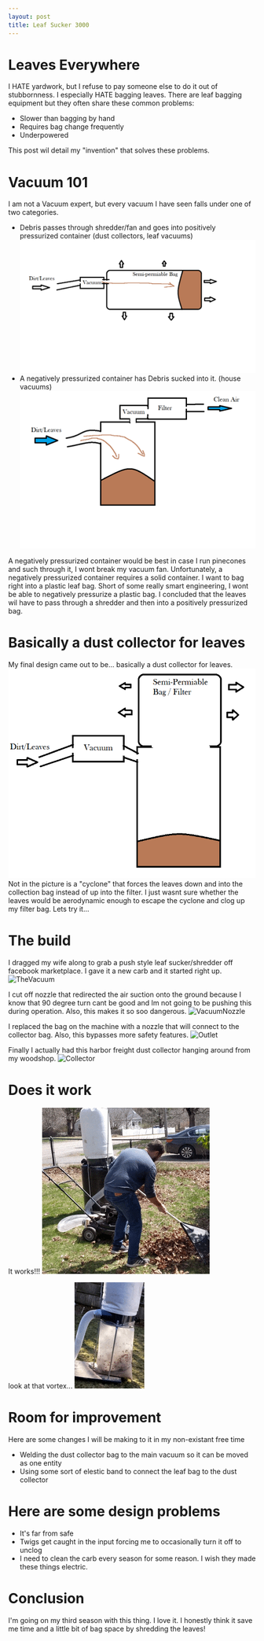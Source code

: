 ```yaml
---
layout: post
title: Leaf Sucker 3000
---
```


# Leaves Everywhere

I HATE yardwork, but I refuse to pay someone else to do it out of stubbornness.
I especially HATE bagging leaves. 
There are leaf bagging equipment but they often share these common problems:
- Slower than bagging by hand
- Requires bag change frequently
- Underpowered

This post wil detail my "invention" that solves these problems.

# Vacuum 101

I am not a Vacuum expert, but every vacuum I have seen falls under one of two categories.

- Debris passes through shredder/fan and goes into positively pressurized container (dust collectors, leaf vacuums)
![ShredderFan](\images\FilterBag.png)
- A negatively pressurized container has Debris sucked into it. (house vacuums)
![NegativePressure](\images\NegativePressure.png)

A negatively pressurized container would be best in case I run pinecones and such through it, I wont break my vacuum fan. 
Unfortunately, a negatively pressurized container requires a solid container. 
I want to bag right into a plastic leaf bag.
Short of some really smart engineering, I wont be able to negatively pressurize a plastic bag. 
I concluded that the leaves wil have to pass through a shredder and then into a positively pressurized bag.

# Basically a dust collector for leaves

My final design came out to be... basically a dust collector for leaves.
![Design](\images\Design.png)
Not in the picture is a "cyclone" that forces the leaves down and into the collection bag instead of up into the filter. 
I just wasnt sure whether the leaves would be aerodynamic enough to escape the cyclone and clog up my filter bag.
Lets try it...

# The build
I dragged my wife along to grab a push style leaf sucker/shredder off facebook marketplace.
I gave it a new carb and it started right up.
![TheVacuum](\images\TheVacuum.jpg)

I cut off nozzle that redirected the air suction onto the ground because I know that 90 degree turn cant be good and Im not going to be pushing this during operation. 
Also, this makes it so soo dangerous.
![VacuumNozzle](\images\VacuumNozzle.jpg)

I replaced the bag on the machine with a nozzle that will connect to the collector bag.
Also, this bypasses more safety features.
![Outlet](\images\VacuumOutlet.jpg)

Finally I actually had this harbor freight dust collector hanging around from my woodshop.
![Collector](\images\CollectorBag.jpg)

# Does it work

It works!!!
![Suction](\images\Suction.gif)

look at that vortex...
![Vortex](\images\VortexGif.gif)

# Room for improvement

Here are some changes I will be making to it in my non-existant free time
- Welding the dust collector bag to the main vacuum so it can be moved as one entity
- Using some sort of elestic band to connect the leaf bag to the dust collector

# Here are some design problems

- It's far from safe
- Twigs get caught in the input forcing me to occasionally turn it off to unclog
- I need to clean the carb every season for some reason. I wish they made these things electric.

# Conclusion

I'm going on my third season with this thing. I love it. I honestly think it save me time and a little bit of bag space by shredding the leaves!





